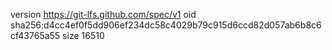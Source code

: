 version https://git-lfs.github.com/spec/v1
oid sha256:d4cc4ef0f5dd906ef234dc58c4029b79c915d6ccd82d057ab6b8c6cf43765a55
size 16510
